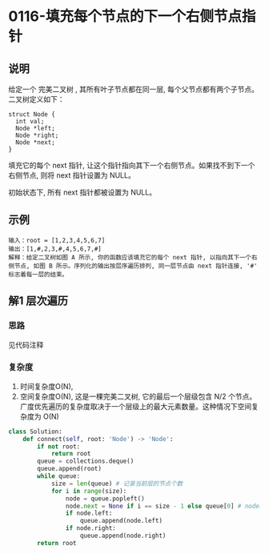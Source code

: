 # 0116-填充每个节点的下一个右侧节点指针

## 说明
给定一个 完美二叉树 , 其所有叶子节点都在同一层, 每个父节点都有两个子节点。二叉树定义如下：

```
struct Node {
  int val;
  Node *left;
  Node *right;
  Node *next;
}
```
填充它的每个 next 指针, 让这个指针指向其下一个右侧节点。如果找不到下一个右侧节点, 则将 next 指针设置为 NULL。

初始状态下, 所有 next 指针都被设置为 NULL。

## 示例
```
输入：root = [1,2,3,4,5,6,7]
输出：[1,#,2,3,#,4,5,6,7,#]
解释：给定二叉树如图 A 所示, 你的函数应该填充它的每个 next 指针, 以指向其下一个右侧节点, 如图 B 所示。序列化的输出按层序遍历排列, 同一层节点由 next 指针连接, '#' 标志着每一层的结束。
```

## 解1 层次遍历

### 思路
见代码注释

### 复杂度
1. 时间复杂度O(N), 
2. 空间复杂度O(N), 这是一棵完美二叉树, 它的最后一个层级包含 N/2 个节点。广度优先遍历的复杂度取决于一个层级上的最大元素数量。这种情况下空间复杂度为 O(N)

```python
class Solution:
    def connect(self, root: 'Node') -> 'Node':
        if not root:
            return root
        queue = collections.deque()
        queue.append(root)
        while queue:
            size = len(queue) # 记录当前层的节点个数
            for i in range(size):
                node = queue.popleft()
                node.next = None if i == size - 1 else queue[0] # node.next指向队列的队首
                if node.left:
                    queue.append(node.left)
                if node.right:
                    queue.append(node.right)
        return root
```